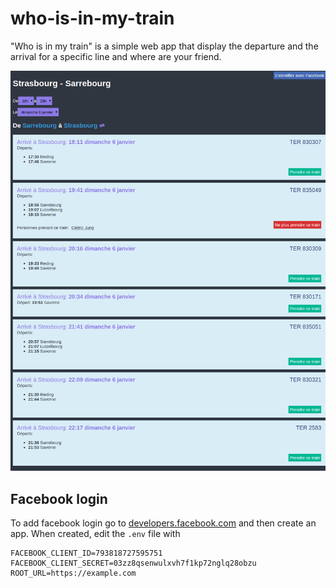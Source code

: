 # who-is-in-my-train
"Who is in my train" is a simple web app that display the departure and the arrival for a specific line and where are your friend.

![](demo.png)

## Facebook login

To add facebook login go to [developers.facebook.com](https://developers.facebook.com/) and then create an app.
When created, edit the `.env` file with
```
FACEBOOK_CLIENT_ID=793818727595751
FACEBOOK_CLIENT_SECRET=03zz8qsenwulxvh7f1kp72nglq28obzu
ROOT_URL=https://example.com
```